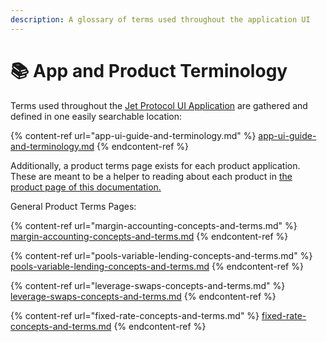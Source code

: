 ```yaml
---
description: A glossary of terms used throughout the application UI
---
```


# 📚 App and Product Terminology

Terms used throughout the [Jet Protocol UI Application](https://app.jetprotocol.io/) are gathered and defined in one easily searchable location:

{% content-ref url="app-ui-guide-and-terminology.md" %}
[app-ui-guide-and-terminology.md](app-ui-guide-and-terminology.md)
{% endcontent-ref %}

Additionally, a product terms page exists for each product application. These are meant to be a helper to reading about each product in [the product page of this documentation.](../../protocol/jet-products/)

General Product Terms Pages:

{% content-ref url="margin-accounting-concepts-and-terms.md" %}
[margin-accounting-concepts-and-terms.md](margin-accounting-concepts-and-terms.md)
{% endcontent-ref %}

{% content-ref url="pools-variable-lending-concepts-and-terms.md" %}
[pools-variable-lending-concepts-and-terms.md](pools-variable-lending-concepts-and-terms.md)
{% endcontent-ref %}

{% content-ref url="leverage-swaps-concepts-and-terms.md" %}
[leverage-swaps-concepts-and-terms.md](leverage-swaps-concepts-and-terms.md)
{% endcontent-ref %}

{% content-ref url="fixed-rate-concepts-and-terms.md" %}
[fixed-rate-concepts-and-terms.md](fixed-rate-concepts-and-terms.md)
{% endcontent-ref %}
